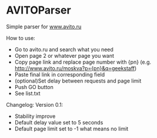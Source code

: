 AVITOParser
===========

Simple parser for www.avito.ru

How to use:
 - Go to avito.ru and search what you need
 - Open page 2 or whatever page you want
 - Copy page link and replace page number with {pn} (e.g. http://www.avito.ru/moskva?p={pn}&q=geekstaff)
 - Paste final link in corresponding field
 - (optional)Set delay between requests and page limit
 - Push GO button
 - See list.txt


Changelog:
Version 0.1:
- Stability improve
- Default delay value set to 5 seconds
- Default page limit set to -1 what means no limit

